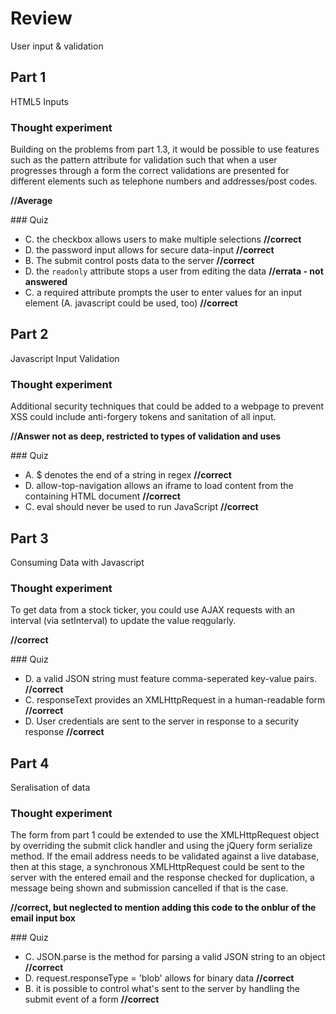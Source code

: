 ﻿# Review

User input & validation

## Part 1

HTML5 Inputs

### Thought experiment

Building on the problems from part 1.3, it would be possible to use features such as the pattern attribute for validation
such that when a user progresses through a form the correct validations are presented for different elements such as telephone
numbers and addresses/post codes.

**//Average**

### Quiz

* C. the checkbox allows users to make multiple selections **//correct**
* D. the password input allows for secure data-input **//correct**
* B. The submit control posts data to the server **//correct**
* D. the `readonly` attribute stops a user from editing the data **//errata - not answered**
* C. a required attribute prompts the user to enter values for an input element (A. javascript could be used, too) **//correct**


## Part 2

Javascript Input Validation

### Thought experiment

Additional security techniques that could be added to a webpage to prevent XSS could include anti-forgery tokens
and sanitation of all input.

**//Answer not as deep, restricted to types of validation and uses**

### Quiz

* A. $ denotes the end of a string in regex  **//correct**
* D. allow-top-navigation allows an iframe to load content from the containing HTML document **//correct**
* C. eval should never be used to run JavaScript **//correct**


## Part 3

Consuming Data with Javascript

### Thought experiment

To get data from a stock ticker, you could use AJAX requests with an interval (via setInterval) to update the value reqgularly.

**//correct**

### Quiz

* D. a valid JSON string must feature comma-seperated key-value pairs. **//correct**
* C. responseText provides an XMLHttpRequest in a human-readable form **//correct**
* D. User credentials are sent to the server in response to a security response **//correct**


## Part 4

Seralisation of data

### Thought experiment

The form from part 1 could be extended to use the XMLHttpRequest object by overriding the submit click handler and 
using the jQuery form serialize method. If the email address needs to be validated against a live database, then at
this stage, a synchronous XMLHttpRequest could be sent to the server with the entered email and the response checked
for duplication, a message being shown and submission cancelled if that is the case.

 **//correct, but neglected to mention adding this code to the onblur of the email input box**

### Quiz

* C. JSON.parse is the method for parsing a valid JSON string to an object **//correct**
* D. request.responseType = 'blob' allows for binary data **//correct**
* B. it is possible to control what's sent to the server by handling the submit event of a form **//correct**
